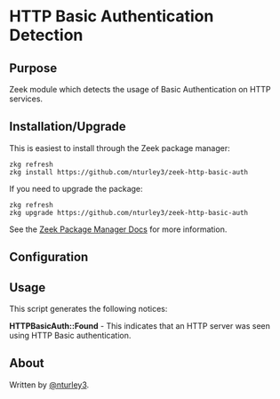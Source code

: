 HTTP Basic Authentication Detection
======================
## Purpose
Zeek module which detects the usage of Basic Authentication on HTTP services. 

## Installation/Upgrade

This is easiest to install through the Zeek package manager:

	zkg refresh
	zkg install https://github.com/nturley3/zeek-http-basic-auth

If you need to upgrade the package:

	zkg refresh
	zkg upgrade https://github.com/nturley3/zeek-http-basic-auth

See the [Zeek Package Manager Docs](https://docs.zeek.org/projects/package-manager/en/stable/quickstart.html) for more information.

## Configuration


## Usage


This script generates the following notices: 

**HTTPBasicAuth::Found** - This indicates that an HTTP server was
seen using HTTP Basic authentication.

## About

Written by [@nturley3](https://github.com/nturley3).